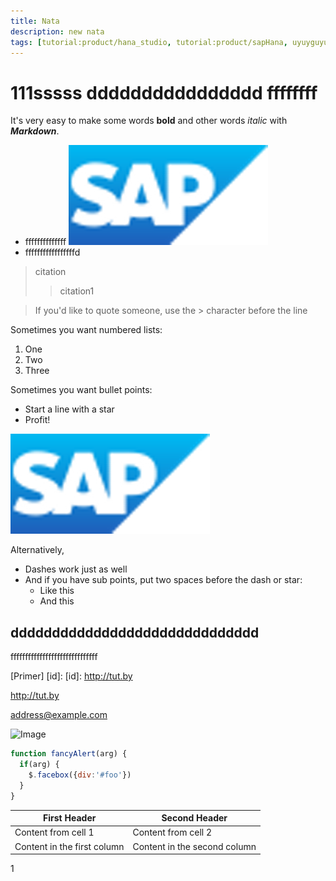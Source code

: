 ```yaml
---
title: Nata
description: new nata
tags: [tutorial:product/hana_studio, tutorial:product/sapHana, uyuyguyu]
---
```

# 111sssss dddddddddddddddd ffffffff
It's very easy to make some words **bold** and other words *italic* with ***Markdown***.

* ffffffffffffff ![Example](/img/cq5dam.thumbnail.319.319.png)
* fffffffffffffffffd

> citation
>> citation1

> If you'd like to quote someone, use the > character before the line

Sometimes you want numbered lists:

1. One
2. Two
3. Three

Sometimes you want bullet points:

* Start a line with a star
* Profit!

![Example](/img/cq5dam.thumbnail.319.319.png)

Alternatively,

- Dashes work just as well
- And if you have sub points, put two spaces before the dash or star:
  - Like this
  - And this

dddddddddddddddddddddddddddddd
---
ffffffffffffffffffffffffffffff

[Primer] [id]:
[id]: http://tut.by

<http://tut.by>

<address@example.com>

![Image](https://octodex.github.com/images/yaktocat.png)

```javascript
function fancyAlert(arg) {
  if(arg) {
    $.facebox({div:'#foo'})
  }
}
```

First Header | Second Header
------------ | -------------
Content from cell 1 | Content from cell 2
Content in the first column | Content in the second column
1
